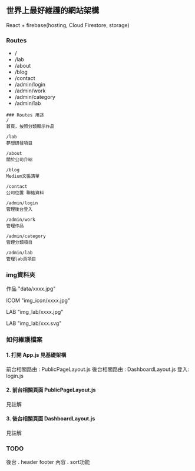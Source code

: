 
## 世界上最好維護的網站架構
React + firebase(hosting, Cloud Firestore, storage)

### Routes
* /
* /lab
* /about
* /blog
* /contact
* /admin/login
* /admin/work
* /admin/category
* /admin/lab
```
### Routes 用途
/
首頁，按照分類顯示作品

/lab
夢想研發項目

/about
關於公司介紹

/blog
Medium文張清單

/contact
公司位置 聯絡資料

/admin/login
管理後台登入

/admin/work
管理作品

/admin/category
管理分類項目

/admin/lab
管理lab頁項目
```







### img資料夾
作品 
"data/xxxx.jpg"

ICOM
"img_icon/xxxx.jpg"

LAB 
"img_lab/xxxx.jpg"


LAB
"img_lab/xxx.svg"


### 如何維護檔案

#### 1. 打開 App.js 見基礎架構
前台相關路由 : PublicPageLayout.js
後台相關路由 : DashboardLayout.js
登入: login.js

#### 2. 前台相關頁面 PublicPageLayout.js
見註解
#### 3. 後台相關頁面 DashboardLayout.js
見註解
### TODO
後台
. header footer 內容
. sort功能
